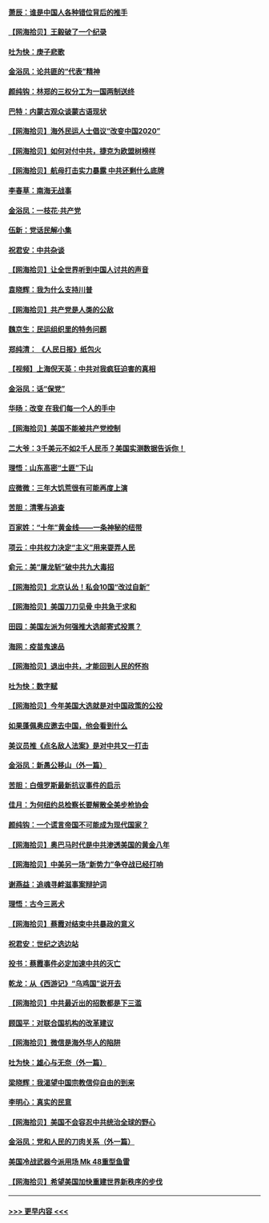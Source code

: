 #### [萧辰：谁是中国人各种错位背后的推手](../pages/nsc993/n12379800.md?t=09041451) 
#### [【网海拾贝】王毅破了一个纪录](../pages/nsc993/n12379251.md?t=09041451) 
#### [吐为快：庚子悲歌](../pages/nsc993/n12378821.md?t=09041451) 
#### [金浴凤：论共匪的“代表”精神](../pages/nsc993/n12377546.md?t=09041451) 
#### [颜纯钩：林郑的三权分工为一国两制送终](../pages/nsc993/n12377306.md?t=09041451) 
#### [巴特：内蒙古观众谈蒙古语现状](../pages/nsc993/n12376923.md?t=09041451) 
#### [【网海拾贝】海外民运人士倡议“改变中国2020”](../pages/nsc993/n12376682.md?t=09041451) 
#### [【网海拾贝】如何对付中共，捷克为欧盟树榜样](../pages/nsc993/n12374209.md?t=09041451) 
#### [【网海拾贝】航母打击实力暴露 中共还剩什么底牌](../pages/nsc993/n12371825.md?t=09041451) 
#### [李春草：南海无战事](../pages/nsc993/n12371159.md?t=09041451) 
#### [金浴凤：一枝花·共产党](../pages/nsc993/n12368757.md?t=09041451) 
#### [伍新：党话民解小集](../pages/nsc993/n12366907.md?t=09041451) 
#### [祝君安：中共杂谈](../pages/nsc993/n12366076.md?t=09041451) 
#### [【网海拾贝】让全世界听到中国人讨共的声音](../pages/nsc993/n12365569.md?t=09041451) 
#### [袁晓辉：我为什么支持川普](../pages/nsc993/n12362670.md?t=09041451) 
#### [【网海拾贝】共产党是人类的公敌](../pages/nsc993/n12363182.md?t=09041451) 
#### [魏京生：民运组织里的特务问题](../pages/nsc993/n12363010.md?t=09041451) 
#### [郑纯清： 《人民日报》纸包火](../pages/nsc993/n12362706.md?t=09041451) 
#### [【视频】上海倪天英：中共对我疯狂迫害的真相](../pages/nsc993/n12356341.md?t=09041451) 
#### [金浴凤：话“保党”](../pages/nsc993/n12361867.md?t=09041451) 
#### [华旸：改变 在我们每一个人的手中](../pages/nsc993/n12361774.md?t=09041451) 
#### [【网海拾贝】美国不能被共产党控制](../pages/nsc993/n12360271.md?t=09041451) 
#### [二大爷：3千美元不如2千人民币？美国实测数据告诉你！](../pages/nsc993/n12358563.md?t=09041451) 
#### [理悟：山东高密“土匪”下山](../pages/nsc993/n12358535.md?t=09041451) 
#### [应微微：三年大饥荒很有可能再度上演](../pages/nsc993/n12358523.md?t=09041451) 
#### [苦胆：清零与追查](../pages/nsc993/n12358501.md?t=09041451) 
#### [百家姓：“十年”黄金线——一条神秘的纽带](../pages/nsc993/n12358319.md?t=09041451) 
#### [项云：中共权力决定“主义”用来耍弄人民](../pages/nsc993/n12358172.md?t=09041451) 
#### [俞元：美“屠龙斩”破中共九大毒招](../pages/nsc993/n12357822.md?t=09041451) 
#### [【网海拾贝】北京认怂！私会10国“改过自新”](../pages/nsc993/n12357784.md?t=09041451) 
#### [【网海拾贝】美国刀刀见骨 中共急于求和](../pages/nsc993/n12355511.md?t=09041451) 
#### [田园：美国左派为何强推大选邮寄式投票？](../pages/nsc993/n12352963.md?t=09041451) 
#### [海网：疫苗鬼速品](../pages/nsc993/n12354438.md?t=09041451) 
#### [【网海拾贝】退出中共，才能回到人民的怀抱](../pages/nsc993/n12352634.md?t=09041451) 
#### [吐为快：数字赋](../pages/nsc993/n12352317.md?t=09041451) 
#### [【网海拾贝】今年美国大选就是对中国政策的公投](../pages/nsc993/n12350973.md?t=09041451) 
#### [如果蓬佩奥应邀去中国，他会看到什么](../pages/nsc993/n12350945.md?t=09041451) 
#### [美议员推《点名敌人法案》是对中共又一打击](../pages/nsc993/n12350765.md?t=09041451) 
#### [金浴凤：新愚公移山（外一篇）](../pages/nsc993/n12350253.md?t=09041451) 
#### [苦胆：白俄罗斯最新抗议事件的启示](../pages/nsc993/n12349989.md?t=09041451) 
#### [佳月：为何纽约总检察长要解散全美步枪协会](../pages/nsc993/n12349939.md?t=09041451) 
#### [颜纯钩：一个谎言帝国不可能成为现代国家？](../pages/nsc993/n12349898.md?t=09041451) 
#### [【网海拾贝】奥巴马时代是中共渗透美国的黄金八年](../pages/nsc993/n12349284.md?t=09041451) 
#### [【网海拾贝】中美另一场“新势力”争夺战已经打响](../pages/nsc993/n12346998.md?t=09041451) 
#### [谢燕益：追魂寻衅滋事案辩护词](../pages/nsc993/n12346892.md?t=09041451) 
#### [理悟：古今三恶犬](../pages/nsc993/n12345190.md?t=09041451) 
#### [【网海拾贝】蔡霞对结束中共暴政的意义](../pages/nsc993/n12344263.md?t=09041451) 
#### [祝君安：世纪之选边站](../pages/nsc993/n12342382.md?t=09041451) 
#### [投书：蔡霞事件必定加速中共的灭亡](../pages/nsc993/n12341881.md?t=09041451) 
#### [乾龙：从《西游记》“乌鸡国”说开去](../pages/nsc993/n12341690.md?t=09041451) 
#### [【网海拾贝】中共最近出的招数都是下三滥](../pages/nsc993/n12341593.md?t=09041451) 
#### [顾国平：对联合国机构的改革建议](../pages/nsc993/n12339928.md?t=09041451) 
#### [【网海拾贝】微信是海外华人的陷阱](../pages/nsc993/n12338868.md?t=09041451) 
#### [吐为快：雄心与无奈（外一篇）](../pages/nsc993/n12338132.md?t=09041451) 
#### [梁晓辉：我渴望中国宗教信仰自由的到来](../pages/nsc993/n12336657.md?t=09041451) 
#### [李明心：真实的民意](../pages/nsc993/n12336089.md?t=09041451) 
#### [【网海拾贝】美国不会容忍中共统治全球的野心](../pages/nsc993/n12336063.md?t=09041451) 
#### [金浴凤：党和人民的刀肉关系（外一篇）](../pages/nsc993/n12335834.md?t=09041451) 
#### [美国冷战武器今派用场 Mk 48重型鱼雷](../pages/nsc993/n12335354.md?t=09041451) 
#### [【网海拾贝】希望美国加快重建世界新秩序的步伐](../pages/nsc993/n12334224.md?t=09041451) 

----
#### [ >>> 更早内容 <<< ](../indexes/nsc993-earlier.md)
